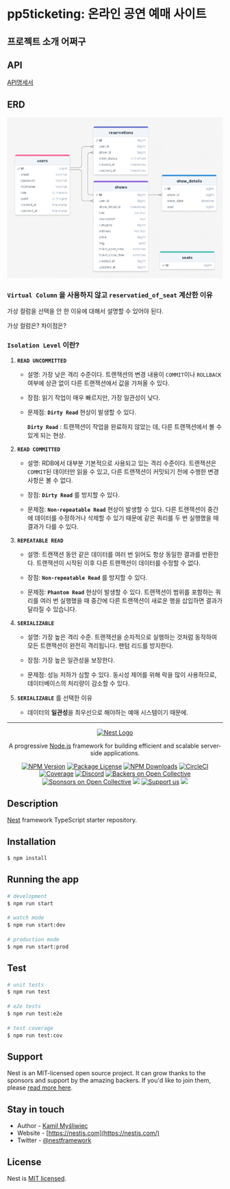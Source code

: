 # pp5ticketing: 온라인 공연 예매 사이트

## 프로젝트 소개 어쩌구

## API

[API명세서](https://www.notion.so/p5-1725d6610a6f4ce89d61b545c5042dfa?pvs=4)

## ERD

![ERD](./assets/erd.PNG)

### **`Virtual Column`** 을 사용하지 않고 `reservatied_of_seat` 계산한 이유

가상 컬럼을 선택을 안 한 이유에 대해서 설명할 수 있어야 된다.

가상 컬럼은? 차이점은?

### **`Isolation Level`** 이란?

1. **`READ UNCOMMITTED`**

   - 설명: 가장 낮은 격리 수준이다. 트랜잭션의 변경 내용이 `COMMIT`이나 `ROLLBACK` 여부에 상관 없이 다른 트랜잭션에서 값을 가져올 수 있다.

   - 장점: 읽기 작업이 매우 빠르지만, 가장 일관성이 낮다.

   - 문제점: **`Dirty Read`** 현상이 발생할 수 있다.

     **`Dirty Read`** : 트랜잭션이 작업을 완료하지 않았는 데, 다른 트랜잭션에서 볼 수 있게 되는 현상.

2. **`READ COMMITTED`**

   - 설명: RDB에서 대부분 기본적으로 사용되고 있는 격리 수준이다. 트랜잭션은 `COMMIT`된 데이터만 읽을 수 있고, 다른 트랜잭션이 커밋되기 전에 수행한 변경 사항은 볼 수 없다.

   - 장점: **`Dirty Read`** 를 방지할 수 있다.

   - 문제점: **`Non-repeatable Read`** 현상이 발생할 수 있다. 다른 트랜잭션이 중간에 데이터를 수정하거나 삭제할 수 있기 때문에 같은 쿼리를 두 번 실행했을 때 결과가 다를 수 있다.

3. **`REPEATABLE READ`**

   - 설명: 트랜잭션 동안 같은 데이터를 여러 번 읽어도 항상 동일한 결과를 반환한다. 트랜잭션이 시작된 이후 다른 트랜잭션이 데이터를 수정할 수 없다.

   - 장점: **`Non-repeatable Read`** 를 방지할 수 있다.

   - 문제점: **`Phantom Read`** 현상이 발생할 수 있다. 트랜잭션이 범위를 포함하는 쿼리를 여러 번 실행했을 때 중간에 다른 트랜잭션이 새로운 행을 삽입하면 결과가 달라질 수 있습니다.

4. **`SERIALIZABLE`**

   - 설명: 가장 높은 격리 수준. 트랜잭션을 순차적으로 실행하는 것처럼 동작하여 모든 트랜잭션이 완전히 격리됩니다. 팬텀 리드를 방지한다.

   - 장점: 가장 높은 일관성을 보장한다.

   - 문제점: 성능 저하가 심할 수 있다. 동시성 제어를 위해 락을 많이 사용하므로, 데이터베이스의 처리량이 감소할 수 있다.

5. **`SERIALIZABLE`** 를 선택한 이유

   - 데이터의 **일관성**을 최우선으로 해야하는 예매 시스템이기 때문에.

---

<p align="center">
  <a href="http://nestjs.com/" target="blank"><img src="https://nestjs.com/img/logo-small.svg" width="200" alt="Nest Logo" /></a>
</p>

[circleci-image]: https://img.shields.io/circleci/build/github/nestjs/nest/master?token=abc123def456
[circleci-url]: https://circleci.com/gh/nestjs/nest

  <p align="center">A progressive <a href="http://nodejs.org" target="_blank">Node.js</a> framework for building efficient and scalable server-side applications.</p>
    <p align="center">
<a href="https://www.npmjs.com/~nestjscore" target="_blank"><img src="https://img.shields.io/npm/v/@nestjs/core.svg" alt="NPM Version" /></a>
<a href="https://www.npmjs.com/~nestjscore" target="_blank"><img src="https://img.shields.io/npm/l/@nestjs/core.svg" alt="Package License" /></a>
<a href="https://www.npmjs.com/~nestjscore" target="_blank"><img src="https://img.shields.io/npm/dm/@nestjs/common.svg" alt="NPM Downloads" /></a>
<a href="https://circleci.com/gh/nestjs/nest" target="_blank"><img src="https://img.shields.io/circleci/build/github/nestjs/nest/master" alt="CircleCI" /></a>
<a href="https://coveralls.io/github/nestjs/nest?branch=master" target="_blank"><img src="https://coveralls.io/repos/github/nestjs/nest/badge.svg?branch=master#9" alt="Coverage" /></a>
<a href="https://discord.gg/G7Qnnhy" target="_blank"><img src="https://img.shields.io/badge/discord-online-brightgreen.svg" alt="Discord"/></a>
<a href="https://opencollective.com/nest#backer" target="_blank"><img src="https://opencollective.com/nest/backers/badge.svg" alt="Backers on Open Collective" /></a>
<a href="https://opencollective.com/nest#sponsor" target="_blank"><img src="https://opencollective.com/nest/sponsors/badge.svg" alt="Sponsors on Open Collective" /></a>
  <a href="https://paypal.me/kamilmysliwiec" target="_blank"><img src="https://img.shields.io/badge/Donate-PayPal-ff3f59.svg"/></a>
    <a href="https://opencollective.com/nest#sponsor"  target="_blank"><img src="https://img.shields.io/badge/Support%20us-Open%20Collective-41B883.svg" alt="Support us"></a>
  <a href="https://twitter.com/nestframework" target="_blank"><img src="https://img.shields.io/twitter/follow/nestframework.svg?style=social&label=Follow"></a>
</p>
  <!--[![Backers on Open Collective](https://opencollective.com/nest/backers/badge.svg)](https://opencollective.com/nest#backer)
  [![Sponsors on Open Collective](https://opencollective.com/nest/sponsors/badge.svg)](https://opencollective.com/nest#sponsor)-->

## Description

[Nest](https://github.com/nestjs/nest) framework TypeScript starter repository.

## Installation

```bash
$ npm install
```

## Running the app

```bash
# development
$ npm run start

# watch mode
$ npm run start:dev

# production mode
$ npm run start:prod
```

## Test

```bash
# unit tests
$ npm run test

# e2e tests
$ npm run test:e2e

# test coverage
$ npm run test:cov
```

## Support

Nest is an MIT-licensed open source project. It can grow thanks to the sponsors and support by the amazing backers. If you'd like to join them, please [read more here](https://docs.nestjs.com/support).

## Stay in touch

- Author - [Kamil Myśliwiec](https://kamilmysliwiec.com)
- Website - [https://nestjs.com](https://nestjs.com/)
- Twitter - [@nestframework](https://twitter.com/nestframework)

## License

Nest is [MIT licensed](LICENSE).
